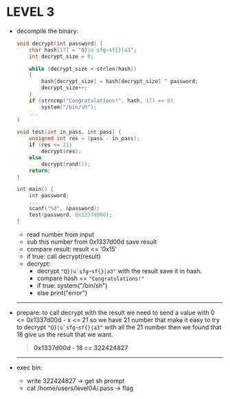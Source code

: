 # LEVEL 3

* decompile the binary:
    ```c
    void decrypt(int password) {
        char hash[17] = "Q}|u`sfg~sf{}|a3";
        int decrypt_size = 0;

        while (decrypt_size < strlen(hash))
        {
            hash[decrypt_size] = hash[decrypt_size] ^ password;
            decrypt_size++;
        }
        if (strncmp("Congratulations!", hash, 17) == 0)
            system("/bin/sh");
        ...
    }

    void test(int in_pass, int pass) {
        unsigned int res = (pass - in_pass);
        if (res <= 21)
            decrypt(res);
        else
            decrypt(rand());
        return;
    }

    int main() {
        int password;
        ...
        scanf("%d", &password);
        test(password, 0x1337d00d);
    }
    ```
    - read number from input
    - sub this number from 0x1337d00d save result
    - compare result: result <= '0x15'
    - if true: call decrypt(result)
    - decrypt:
        - decrypt ``"Q}|u`sfg~sf{}|a3"`` with the result save it in hash.
        - compare hash == `"Congratulations!"`
        - if true: system("/bin/sh")
        - else print("error")

    ___

* prepare:
    to call decrypt with the result we need to send a value with  0 <= 0x1337d00d - x <= 21
    so we have 21 number that make it easy to try to decrypt ``"Q}|u`sfg~sf{}|a3"`` with all the 21 number
    then we found that 18 give us the result that we want.
    > <b>0x1337d00d - 18 == 322424827</b>

    ___

* exec bin:
    - write 322424827 -> get sh prompt
    - cat /home/users/level04/.pass -> flag
